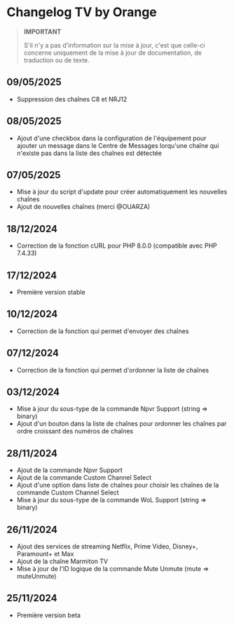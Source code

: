 # Changelog TV by Orange

> **IMPORTANT**
>
> S'il n'y a pas d'information sur la mise à jour, c'est que celle-ci concerne uniquement de la mise à jour de documentation, de traduction ou de texte.

## 09/05/2025

- Suppression des chaînes C8 et NRJ12

## 08/05/2025

- Ajout d'une checkbox dans la configuration de l'équipement pour ajouter un message dans le Centre de Messages lorqu'une chaîne qui n'existe pas dans la liste des chaînes est détectée

## 07/05/2025

- Mise à jour du script d'update pour créer automatiquement les nouvelles chaînes
- Ajout de nouvelles chaînes (merci @OUARZA)

## 18/12/2024

- Correction de la fonction cURL pour PHP 8.0.0 (compatible avec PHP 7.4.33)

## 17/12/2024

- Première version stable

## 10/12/2024

- Correction de la fonction qui permet d'envoyer des chaînes

## 07/12/2024

- Correction de la fonction qui permet d'ordonner la liste de chaînes

## 03/12/2024

- Mise à jour du sous-type de la commande Npvr Support (string => binary)
- Ajout d'un bouton dans la liste de chaînes pour ordonner les chaînes par ordre croissant des numéros de chaînes

## 28/11/2024

- Ajout de la commande Npvr Support
- Ajout de la commande Custom Channel Select
- Ajout d'une option dans liste de chaînes pour choisir les chaînes de la commande Custom Channel Select
- Mise à jour du sous-type de la commande WoL Support (string => binary)

## 26/11/2024

- Ajout des services de streaming Netflix, Prime Video, Disney+, Paramount+ et Max
- Ajout de la chaîne Marmiton TV
- Mise à jour de l'ID logique de la commande Mute Unmute (mute => muteUnmute)

## 25/11/2024

- Première version beta